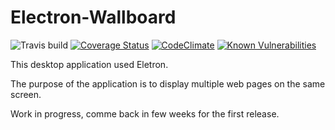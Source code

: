 # Electron-Wallboard
![Travis build](https://travis-ci.org/Scorpio59/Electron-Wallboard.svg?branch=master)
[![Coverage Status](https://coveralls.io/repos/github/Scorpio59/Electron-Wallboard/badge.svg?branch=master)](https://coveralls.io/github/Scorpio59/Electron-Wallboard?branch=master)
[![CodeClimate](http://img.shields.io/codeclimate/github/Scorpio59/Electron-Wallboard.svg)](https://codeclimate.com/github/Scorpio59/Electron-Wallboard)
[![Known Vulnerabilities](https://snyk.io/test/github/scorpio59/electron-wallboard/badge.svg)](https://snyk.io/test/github/scorpio59/electron-wallboard)

This desktop application used Eletron.

The purpose of the application is to display multiple web pages on the same screen.

Work in progress, comme back in few weeks for the first release.
